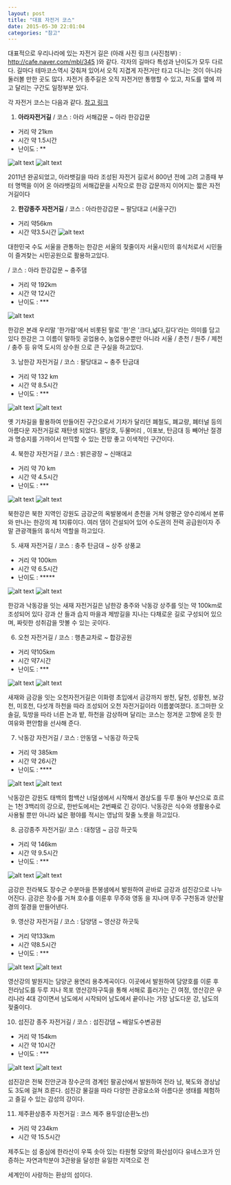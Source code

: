 ```yaml
---
layout: post
title: "대표 자전거 코스"
date: 2015-05-30 22:01:04
categories: "참고"
---
```


대표적으로 우리나라에 있는 자전거 길은 (아래 사진 링크 (사진첨부) : http://cafe.naver.com/mbl/345 )와 같다.
각자의 길마다 특성과 난이도가 모두 다르다. 길마다 테마코스역시 갖춰져 
있어서 오직 지겹게 자전거만 타고 다니는 것이 아니라 둘러볼 만한
곳도 많다. 자전거 종주길은 오직 자전거만 통행할 수 있고, 차도를 옆에 
끼고 달리는 구간도 일정부분 있다.

각 자전거 코스는 다음과 같다.
[참고 링크](http://www.riverguide.go.kr/cycleTour/main/index.do?RIVER_CD=RVRH&CRS_NO=41)

1. **아라자전거길** / 코스 : 아라 서해갑문 ~ 아라 한강갑문		
 - 거리 약 21km
 - 시간 약 1.5시간
 - 난이도 : **
 
![alt text](http://postfiles16.naver.net/20111112_255/mountaintour_1321048466530wulyP_JPEG/001_P1170218.jpg?type=w1)
![alt text](http://postfiles15.naver.net/20111112_30/mountaintour_1321039350078X41Oe_PNG/arbaramro_1610-554.png?type=w1)

2011년 완공되었고, 아라뱃길을 따라 조성된 자전거 길로서 800년 전에 
고려 고종때 부터 명맥을 이어 온 아라뱃길의 서해갑문을 시작으로 한강
갑문까지 이어지는 짧은 자전거길이다

2. **한강종주 자전거길** / 코스 : 아라한강갑문 ~ 팔당대교
(서울구간) 
 - 거리 약56km 
 - 시간 약3.5시간
![alt text](http://postfiles10.naver.net/20141013_169/mmmmmmm1212_1413181486172ntOfq_JPEG/%C7%D1%B0%AD_%C0%DA%C0%FC%B0%C5%B1%E6.jpg?type=w1)


대한민국 수도 서울을 관통하는 한강은 서울의 젖줄이자 서울시민의 휴식처로서 
시민들이 즐겨찾는 시민공원으로 활용하고있다.

 / 코스 : 아라 한강갑문 ~ 충주댐
 - 거리 약 192km 
 - 시간 약 12시간 
 - 난이도 : ***
 
![alt text](http://postfiles5.naver.net/20141013_68/mmmmmmm1212_1413181495094HYJlB_JPEG/%B8%B6%B0%EE%C3%B6%B1%B3.jpg?type=w1)

한강은 본래 우리말 '한가람'에서 비롯된 말로 '한'은 '크다,넓다,길다'라는
의미를 담고 있다 한강은 그 이름이 말하듯 공업용수, 농업용수뿐만 
아니라 서울 / 춘천 / 원주 / 제천 / 충주 등 유역 도시의 상수원
으로 큰 구실을 하고있다.

3. 남한강 자전거길 / 코스 : 팔당대교 ~ 충주 탄금대
 - 거리 약 132 km
 - 시간 약 8.5시간
 - 난이도 : ***
 
![alt text](http://cafeptthumb2.phinf.naver.net/20150412_179/dnrdlakstp_14288060261461iIGu_JPEG/new_1%B9%F8_20150410_125951.jpg?type=w740)
![alt text](http://cafeptthumb3.phinf.naver.net/20150412_266/dnrdlakstp_1428806028075Tyy2p_JPEG/new_10%B9%F8_20150410_130241.jpg?type=w740)

옛 기차길을 활용하여 만들어진 구간으로서 기차가 달리던 폐철도, 폐교량, 
폐터널 등의 아름다운 자전거길로 재탄생 되었다. 팔당호, 두물머리
, 이포보, 탄금대 등 빼어난 절경과 명승지를 가까이서 만끽할 수 있는
전망 좋고 이색적인 구간이다.

4. 북한강 자전거길 / 코스 : 밝은광장 ~ 신매대교
 - 거리 약 70 km
 - 시간 약 4.5시간
 - 난이도 : ***
 
![alt text](http://ncc.phinf.naver.net/ncc02/2012/8/23/192/1.jpg?type=w646)
![alt text](http://imgnews.naver.net/image/008/2015/05/25/2015052521152448898_1_99_20150525221603.jpg?type=w540)

북한강은 북한 지역인 강원도 금강군의 옥발봉에서 춘천을 거쳐 양평군 
양수리에서 본류와 만나는 한강의 제 1지류이다. 여러 댐이 건설되어 있어
수도권의 전력 공급원이자 주말 관광객들의 휴식처 역할을 하고있다.

5. 새재 자전거길 / 코스 : 충주 탄금대 ~ 상주 상풍교
 - 거리 약 100km
 - 시간 약 6.5시간
 - 난이도 : *****
 
![alt text](http://dthumb.phinf.naver.net/?src=http://dbscthumb.phinf.naver.net/2472_000_2/20131115145211074_ZB2ZYK428.jpg/comd1_8_i9.jpg?type=w690_fst_n&wm=Y&twidth=690&theight=460&opts=17)
![alt text](http://postfiles10.naver.net/20111127_281/an04333_1322399046361o8wJT_JPEG/%BB%F5%C0%E7%C0%DA%C0%FC%B0%C5%B1%E6%C1%D8%B0%F8%28%C3%E6%C1%D6%29.jpg?type=w3)

한강과 낙동강을 잇는 새재 자전거길은 남한강 충주와 낙동강 상주를 잇는 
약 100km로 조성되어 있다 강과 산 들과 습지 마을과 제방길을 지나는 
다채로운 길로 구성되어 있으며, 짜릿한 성취감을 맛볼 수 있는 곳이다.

6. 오천 자전거길 / 코스 : 행촌교차로 ~ 합강공원
 - 거리 약105km 
 - 시간 약7시간
 - 난이도 : ***
 
![alt text](http://imgnews.naver.net/image/003/2013/11/10/NISI20131110_0008950175_web_59_20131110133003.jpg?type=w540)
![alt text](http://postfiles3.naver.net/20140409_274/kainobgy_1396971985053cVROj_JPEG/20140408_083721.jpg?type=w3)

새재와 금강을 잇는 오천자전거길은 이화령 초입에서 금강까지 쌍천, 달천,
성황천, 보강천, 미호천, 다섯개 하천을 따라 조성되어 오천 자전거길이라 
이름붙여졌다. 조그마한 오솔길, 둑방을 따라 너른 논과 밭, 하천을
감상하며 달리는 코스는 정겨운 고향에 온듯 한 여유와 편안함을 선사해 준다.

7. 낙동강 자전거길 / 코스 : 안동댐 ~ 낙동강 하굿둑
 - 거리 약 385km 
 - 시간 약 26시간
 - 난이도 : ****
 
![alt text](http://postfiles5.naver.net/20131108_180/bsjung80_1383878926557GFYqF_JPEG/%B3%AB%B5%BF%B0%AD%C0%DA%C0%FC%B0%C5%B1%E6%C1%A63%B1%B8%B0%A3.jpg?type=w2)
![alt text](http://postfiles5.naver.net/20150525_260/yhsl002_1432550624672kAYr6_JPEG/IMG_5757.JPG?type=w2)

낙동강은 강원도 태백의 함백산 너덜샘에서 시작해서 경상도를 두루 돌아 
부산으로 흐르는 1천 3백리의 강으로, 한반도에서는 2번째로 긴 강이다.
낙동강은 식수와 생활용수로 사용될 뿐만 아니라 넓은 평야를 적시는 
영남의 젖줄 노릇을 하고있다.

8. 금강종주 자전거길/ 코스 : 대청댐 ~ 금강 하굿둑
 - 거리 약 146km 
 - 시간 약 9.5시간
 -  난이도 : ***
 
![alt text](http://postfiles16.naver.net/20120528_127/hyui_life_1338182830697vI2k8_JPEG/RIMG0249.jpg?type=w2)
![alt text](http://postfiles8.naver.net/20140823_71/khw5212_1408754610780keD3j_JPEG/6-%BF%AC%C7%B3%B8%E9_%B0%A5%B1%DD%B8%AE_%C0%CF%B4%EB_%28120%29_result.JPG?type=w2)

금강은 전라북도 장수군 수분마을 뜬봉샘에서 발원하여 곧바로 금강과 
섬진강으로 나누어진다. 금강은 장수를 거쳐 호수를 이룬후 무주와 영동
을 지나며 무주 구천동과 양산팔경의 절경을 만들어낸다.

9. 영산강 자전거길 / 코스 : 담양댐 ~ 영산강 하굿둑
 - 거리 약133km 
 - 시간 약8.5시간
 - 난이도 : ***
 
![alt text](http://postfiles3.naver.net/20150112_98/daihun_1421036547713Qa1iY_JPEG/20150111_105616_Pano.jpg?type=w3)
![alt text](http://postfiles12.naver.net/20150112_267/daihun_1421036549088TBdEm_JPEG/20150111_125941_Pano.jpg?type=w3)


영산강의 발원지는 담양군 용연리 용추계곡이다. 이곳에서 발원하여 담양호를 
이룬 후 전라남도를 두루 지나 목포 영산강하구둑을 통해 서해로 흘러가는 
긴 여정, 영산강은 우리나라 4대 강이면서 남도에서 시작되어 
남도에서 끝이나는 가장 남도다운 강, 남도의 젖줄이다.

10. 섬진강 종주 자전거길 / 코스 : 섬진강댐 ~ 배알도수변공원
 - 거리 약 154km
 - 시간 약 10시간
 -  난이도 : ***
 
![alt text](http://postfiles16.naver.net/20141002_223/klpfblog_1412251818988ufMXA_JPEG/%BC%B6%C1%F8%B0%AD2.JPG?type=w2)
![alt text](http://postfiles11.naver.net/20141002_122/klpfblog_1412251818637KH8Pq_JPEG/%BC%B6%C1%F8%B0%AD1.JPG?type=w2)

섬진강은 전북 진안군과 장수군의 경계인 팔공산에서 발원하여 전라 남, 북도와 
경상남도 3도에 걸쳐 흐른다. 섬진강 물길을 따라 다양한 관광요소와 
아름다운 생태를 체험하고 즐길 수 있는 감성의 강이다.

11. 제주환상종주 자전거길 : 코스 제주 용두암(순환노선)
 - 거리 약 234km
 - 시간 약 15.5시간

제주도는 섬 중심에 한라산이 우뚝 솟아 있는 타원형 모양의 화산섬이다
유네스코가 인증하는 자연과학분야 3관왕을 달성한 유일한 지역으로 전 

세계인이 사랑하는 환상의 섬이다.


